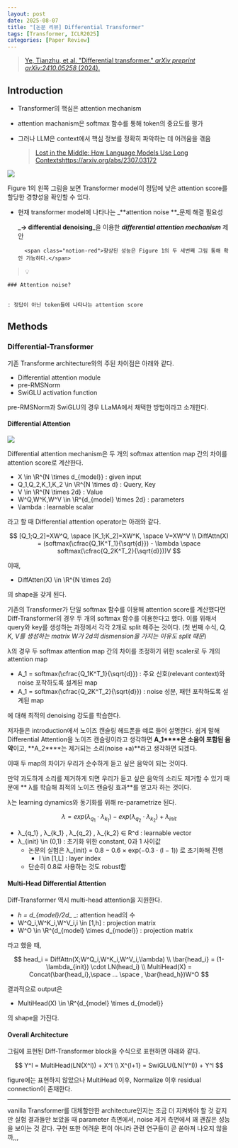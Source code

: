 ```yaml
---
layout: post
date: 2025-08-07
title: "[논문 리뷰] Differential Transformer"
tags: [Transformer, ICLR2025]
categories: [Paper Review]
---
```


> [Ye, Tianzhu, et al. "Differential transformer." ](https://arxiv.org/abs/2410.05258)[_arXiv preprint arXiv:2410.05258_](https://arxiv.org/abs/2410.05258)[ (2024).](https://arxiv.org/abs/2410.05258)



## Introduction

- Transformer의 핵심은 attention mechanism
- attention machanism은 softmax 함수를 통해 token의 중요도를 평가
- 그러나 LLM은 context에서 핵심 정보를 정확히 파악하는 데 어려움을 겪음

	> [Lost in the Middle: How Language Models Use Long Contextshttps://arxiv.org/abs/2307.03172](https://arxiv.org/abs/2307.03172)


![](https://prod-files-secure.s3.us-west-2.amazonaws.com/542b861c-36a8-4051-84e5-8804b6728dba/9083ea56-691a-4752-ae26-47f403431ac8/image.png?X-Amz-Algorithm=AWS4-HMAC-SHA256&X-Amz-Content-Sha256=UNSIGNED-PAYLOAD&X-Amz-Credential=ASIAZI2LB466XNMATLKM%2F20250901%2Fus-west-2%2Fs3%2Faws4_request&X-Amz-Date=20250901T220050Z&X-Amz-Expires=3600&X-Amz-Security-Token=IQoJb3JpZ2luX2VjELb%2F%2F%2F%2F%2F%2F%2F%2F%2F%2FwEaCXVzLXdlc3QtMiJHMEUCIBQWFC6Szb1uYGSuunpo%2BnAhIimg8yHn05WuBsdnX4qTAiEAhhE24x6jNUun0MLVK95Xjv05HhTmC3CqeTVjFXO0yBAq%2FwMIHxAAGgw2Mzc0MjMxODM4MDUiDE0Ul6c0F3GV5TjDOyrcAyqGxRJHGTsVQFKxUMjfHoA8i7RLQozQvTNlNV3GJY4ztHWPu8VeNzEJLCaYRmToepLBmD9CBC7mOlFO7%2BmMG8FgXw8BK4tOY%2BTz1AxHb1IoVhOkaB3KNbXyMIBB3%2FCp1Jw3iJvS%2BbvMkmAEHUSgI2a6hStugAxGiLkcldfjtsLouGZsFYOA6zRUV043LWNUUSYxzmwfmPaHcnNiVzj5KDH69NL16HNvJxqUuiKflFTEwDyYTt6XD%2BCaz9YkvlMAEMKuQvQrfnZUPZkTD8SRAuAH6kj0EuKdc3OHStK4j9S2JxFZ3Dqrp49OwLvN4rrgAb8xsG4oxWqyBZsdoryCBSRczz6kXQDqXR%2F1FPR%2FbOHeoISamthNHxvm47Q7R0C7FLPHw4U%2FTaa6EtTaKOn5Sfvzx3xO%2BWZBaXSOLqHw4tpfDNId587ZrmCjGU6nrS4nRqjA%2FaPfRHN5cdAN%2FJCLBJTYAkeEVf55QZ0zauV6muhAsXDnq1oxn0yzg%2F2dGyvRpJWt2I7HPfbzCZ%2Bq7K1jO3aRHGT%2FeZq1tE7LZbBKAbzKzyD22JjFHQQwi14O%2FtJD%2F93%2BZn2OVQSOeT594GeAcKuKa2a6EDUDD%2F3pfBkWSLSNBgncHQOZOnysWESEMLeo2MUGOqUBgKsCeAW97QuciWPcFFGb%2FQzbf6nX5OK4cSOSdiRvS%2BQxUuDyzRctC%2BYVjRLgRwc3jcTI49fUbvLSblX%2FuRfCxJMcop8Orq1CxAb%2B9KkPOpbWcRwBnO4Kju5J3SNi8EFbVAGrMknJl9xza9FFzPUHcoeOLQzvN1dQ6q4sBlEXqY41wuyQQyXs%2Fn1ktHCQlcN%2B37NA2zlSOjwOX%2BNgeCb1RN2kth6k&X-Amz-Signature=58ee8f536dda922ca84ff4f0e30e45b0cd2b4d108ce7632824b16519b875f1b6&X-Amz-SignedHeaders=host&x-amz-checksum-mode=ENABLED&x-id=GetObject)


Figure 1의 왼쪽 그림을 보면 Transformer model이 정답에 낮은 attention score를 할당한 경향성을 확인할 수 있다.

- 현재 transformer model에 나타나는 _**attention noise **_문제 해결 필요성

	_**→ differential denoising**_을 이용한 _**differential attention mechanism**_ 제안


		<span class="notion-red">향상된 성능은 Figure 1의 두 세번째 그림 통해 확인 가능하다.</span>


> 💡 


	### Attention noise?


	: 정답이 아닌 token들에 나타나는 attention score



## Methods



### Differential-Transformer


기존 Transforme architecture와의 주된 차이점은 아래와 같다.

- Differential attention module
- pre-RMSNorm
- SwiGLU activation function

pre-RMSNorm과 SwiGLU의 경우 LLaMA에서 채택한 방법이라고 소개한다.



#### Differential Attention


![](https://prod-files-secure.s3.us-west-2.amazonaws.com/542b861c-36a8-4051-84e5-8804b6728dba/116d70b2-1963-4810-9167-f4c7d8a06e8f/image.png?X-Amz-Algorithm=AWS4-HMAC-SHA256&X-Amz-Content-Sha256=UNSIGNED-PAYLOAD&X-Amz-Credential=ASIAZI2LB466XNMATLKM%2F20250901%2Fus-west-2%2Fs3%2Faws4_request&X-Amz-Date=20250901T220050Z&X-Amz-Expires=3600&X-Amz-Security-Token=IQoJb3JpZ2luX2VjELb%2F%2F%2F%2F%2F%2F%2F%2F%2F%2FwEaCXVzLXdlc3QtMiJHMEUCIBQWFC6Szb1uYGSuunpo%2BnAhIimg8yHn05WuBsdnX4qTAiEAhhE24x6jNUun0MLVK95Xjv05HhTmC3CqeTVjFXO0yBAq%2FwMIHxAAGgw2Mzc0MjMxODM4MDUiDE0Ul6c0F3GV5TjDOyrcAyqGxRJHGTsVQFKxUMjfHoA8i7RLQozQvTNlNV3GJY4ztHWPu8VeNzEJLCaYRmToepLBmD9CBC7mOlFO7%2BmMG8FgXw8BK4tOY%2BTz1AxHb1IoVhOkaB3KNbXyMIBB3%2FCp1Jw3iJvS%2BbvMkmAEHUSgI2a6hStugAxGiLkcldfjtsLouGZsFYOA6zRUV043LWNUUSYxzmwfmPaHcnNiVzj5KDH69NL16HNvJxqUuiKflFTEwDyYTt6XD%2BCaz9YkvlMAEMKuQvQrfnZUPZkTD8SRAuAH6kj0EuKdc3OHStK4j9S2JxFZ3Dqrp49OwLvN4rrgAb8xsG4oxWqyBZsdoryCBSRczz6kXQDqXR%2F1FPR%2FbOHeoISamthNHxvm47Q7R0C7FLPHw4U%2FTaa6EtTaKOn5Sfvzx3xO%2BWZBaXSOLqHw4tpfDNId587ZrmCjGU6nrS4nRqjA%2FaPfRHN5cdAN%2FJCLBJTYAkeEVf55QZ0zauV6muhAsXDnq1oxn0yzg%2F2dGyvRpJWt2I7HPfbzCZ%2Bq7K1jO3aRHGT%2FeZq1tE7LZbBKAbzKzyD22JjFHQQwi14O%2FtJD%2F93%2BZn2OVQSOeT594GeAcKuKa2a6EDUDD%2F3pfBkWSLSNBgncHQOZOnysWESEMLeo2MUGOqUBgKsCeAW97QuciWPcFFGb%2FQzbf6nX5OK4cSOSdiRvS%2BQxUuDyzRctC%2BYVjRLgRwc3jcTI49fUbvLSblX%2FuRfCxJMcop8Orq1CxAb%2B9KkPOpbWcRwBnO4Kju5J3SNi8EFbVAGrMknJl9xza9FFzPUHcoeOLQzvN1dQ6q4sBlEXqY41wuyQQyXs%2Fn1ktHCQlcN%2B37NA2zlSOjwOX%2BNgeCb1RN2kth6k&X-Amz-Signature=64fac67df82076ee732d94fca3404f46ed0115733a056c897381688c024ffbbc&X-Amz-SignedHeaders=host&x-amz-checksum-mode=ENABLED&x-id=GetObject)


Differential attention mechanism은 두 개의 softmax attention map 간의 차이를 attention score로 계산한다.

- X \in \R^{N \times d\_{model}} : given input
- Q\_1,Q\_2,K\_1,K\_2 \in \R^{N \times d} : Query, Key
- V \in \R^{N \times 2d} : Value
- W^Q,W^K,W^V \in \R^{d\_{model} \times 2d} : parameters
- \lambda : learnable scalar

라고 할 때 Differential attention operator는 아래와 같다.


$$
[Q_1;Q_2]=XW^Q, \space [K_1;K_2]=XW^K, \space V=XW^V \\
DiffAttn(X) = (softmax(\cfrac{Q_1K^T_1}{\sqrt{d}}) - \lambda \space softmax(\cfrac{Q_2K^T_2}{\sqrt{d}}))V
$$


이때,

- DiffAtten(X) \in \R^{N \times 2d}

의 shape을 갖게 된다.


기존의 Transformer가 단일 softmax 함수를 이용해 attention score를 계산했다면 Diff-Transformer의 경우 두 개의 softmax 함수를 이용한다고 했다. 이를 위해서 query와 key를 생성하는 과정에서 각각 2개로 split 해주는 것이다. <span class="notion-red">(첫 번째 수식, </span><span class="notion-red">_Q, K, V를 생성하는 matrix W가 2d의 dismension을 가지는 이유도 split 때문_</span><span class="notion-red">)</span>


 λ의 경우 두 softmax attention map 간의 차이를 조정하기 위한 scaler로 두 개의 attention map

- A\_1 = softmax(\cfrac{Q\_1K^T\_1}{\sqrt{d}}) : 주요 신호(relevant context)와 noise 포착하도록 설계된 map
- A\_1 = softmax(\cfrac{Q\_2K^T\_2}{\sqrt{d}}) : noise 성분, 패턴 포착하도록 설계된 map 

에 대해 최적의 denoising 강도를 학습한다.


저자들은 introduction에서 노이즈 캔슬링 헤드폰을 예로 들어 설명한다. 쉽게 말해 Differential Attention을 노이즈 캔슬링이라고 생각하면 **A\_1****은 소음이 포함된 음악**이고, **A\_2****는 제거되는 소리(noise +a)**라고 생각하면 되겠다. 


이때 두 map의 차이가 우리가 순수하게 듣고 싶은 음악이 되는 것이다. 


만약 과도하게 소리를 제거하게 되면 우리가 듣고 싶은 음악의 소리도 제거할 수 있기 때문에 ** λ를 학습해 최적의 노이즈 캔슬링 효과**를 얻고자 하는 것이다.


λ는 learning dynamics와 동기화를 위해 re-parametrize 된다.


$$
\lambda = exp(\lambda_{q_1} \cdot \lambda_{k_1}) - exp(\lambda_{q_2} \cdot \lambda_{k_2}) + \lambda_{init}
$$

- λ\_{q\_1} , λ\_{k\_1} , λ\_{q\_2} , λ\_{k\_2} ∈ R^d : learnable vector
- λ\_{init} \in (0,1) : 초기화 위한 constant, 0과 1 사이값
	- 논문의 실험은 λ\_{init} = 0.8 − 0.6 × exp(−0.3 · (l − 1)) 로 초기화해 진행
		- l \in [1,L] : layer index
	- 단순히 0.8로 사용하는 것도 robust함


#### **Multi-Head Differential Attention**


Diff-Transformer 역시 multi-head attention을 지원한다.

- _h = d\_{model}/2d__ _: attention head의 수
- W^Q\_i,W^K\_i,W^V\_i,i \in [1,h] : projection matrix
- W^O \in \R^{d\_{model} \times d\_{model}} : projection matrix

라고 했을 때,


$$
head_i = DiffAttn(X;W^Q_i,W^K_i,W^V_i,\lambda) \\
\bar{head_i} = (1-\lambda_{init}) \cdot LN(head_i) \\
MultiHead(X) = Concat(\bar{head_i},\space ... \space , \bar{head_h})W^O
$$


결과적으로 output은

- MultiHead(X) \in \R^{d\_{model} \times d\_{model}}

의 shape을 가진다.



#### Overall Architecture


그림에 표현된 Diff-Transformer block을 수식으로 표현하면 아래와 같다.


$$
Y^l = MultiHead(LN(X^l)) + X^l \\
X^{l+1} = SwiGLU(LN(Y^l)) + Y^l
$$


figure에는 표현하지 않았으나 MultiHead 이후, Normalize 이후 residual connection이 존재한다.


---


vanilla Transformer를 대체할만한 architecture인지는 조금 더 지켜봐야 할 것 같지만 실험 결과들만 보았을 때 parameter 측면에서, noise 제거 측면에서 꽤 괜찮은 성능을 보이는 것 같다. 구현 또한 어려운 편이 아니라 관련 연구들이 곧 쏟아져 나오지 않을까,,,

